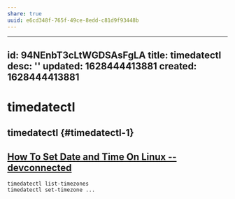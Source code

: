 ```yaml
---
share: true
uuid: e6cd348f-765f-49ce-8edd-c81d9f93448b
---
```

---
id: 94NEnbT3cLtWGDSAsFgLA
title: timedatectl
desc: ''
updated: 1628444413881
created: 1628444413881
---
# timedatectl
timedatectl {#timedatectl-1}
----------------------------

[How To Set Date and Time On Linux -- devconnected](https://devconnected.com/how-to-set-date-and-time-on-linux/)
----------------------------------------------------------------------------------------------------------------

    timedatectl list-timezones
    timedatectl set-timezone ...
